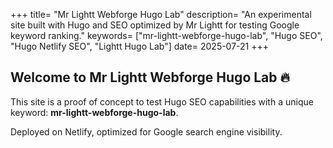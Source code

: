 +++
title= "Mr Lightt Webforge Hugo Lab"
description= "An experimental site built with Hugo and SEO optimized by Mr Lightt for testing Google keyword ranking."
keywords= ["mr-lightt-webforge-hugo-lab", "Hugo SEO", "Hugo Netlify SEO", "Lightt Hugo Lab"]
date= 2025-07-21
+++

## Welcome to Mr Lightt Webforge Hugo Lab 🔥

This site is a proof of concept to test Hugo SEO capabilities with a unique keyword: **mr-lightt-webforge-hugo-lab**.

Deployed on Netlify, optimized for Google search engine visibility.
